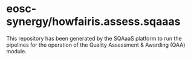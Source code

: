 # eosc-synergy/howfairis.assess.sqaaas
This repository has been generated by the SQAaaS platform to run the pipelines
for the operation of the
Quality Assessment & Awarding (QAA)
module.